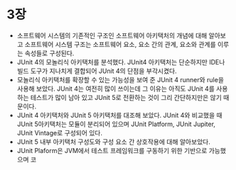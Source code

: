 # 3장

- 소프트웨어 시스템의 기존적인 구조인 소프트웨어 아키택처의 개념에 대해 알아보고 소프트웨어 시스템 구조는 소프트웨어 요소, 요소 간의 관계, 요소와 관계를 이루는 속성들로 구성된다.
- JUnit 4의 모놀리식 아키택처를 분석했다. JUnit4 아키택처는 단순하지만 IDE나 빌드 도구가 지나치게 결합되어 JUnit 4의 단점을 부각시켰다.
- 모놀리식 아키택처를 확장할 수 있는 가능성을 보여 준 JUnit 4 runner와 rule을 사용해 보았다. JUnit 4는 여전히 많이 쓰이는데 그 이유는 아직도 JUnit 4를 사용하는 테스트가 많이 남아 있고 JUnit 5로 전환하는 것이 그리 간단하지만은 않기 때문이다.
- JUnit 4 아키택처와 JUnit 5 아키택처를 대조해 보았다. JUnit 4와 비교했을 때 JUnit 5아키택처는 모듈이 분리되어 있으며 JUnit Platform, JUnit Jupiter, JUnit Vintage로 구성되어 있다.
- JUnit 5 내부 아키택처 구성도와 구성 요소 간 상호작용에 대해 알아보았다.
- JUnit Plaform은 JVM에서 테스트 프레임워크를 구동하기 위한 기반으로 가능했으며 코
